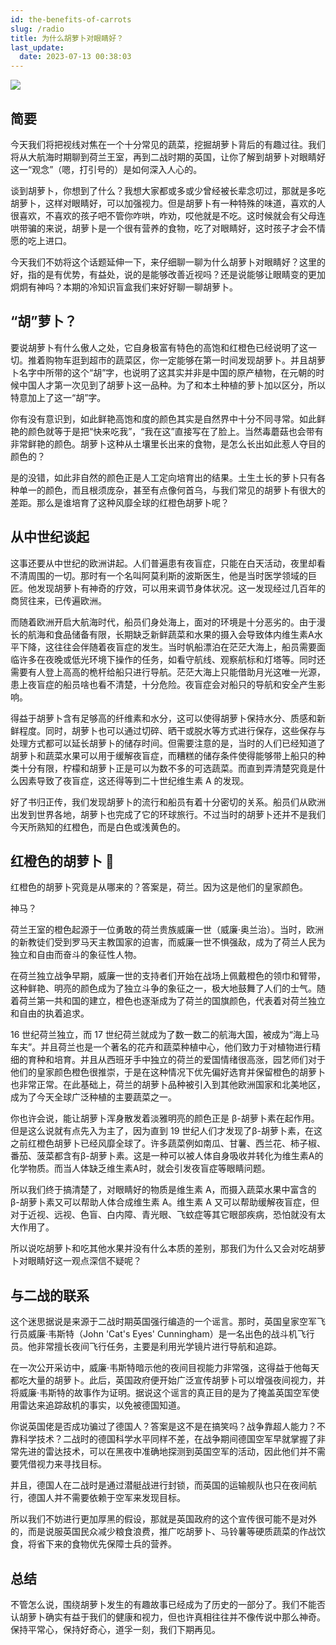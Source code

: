 ```yaml
---
id: the-benefits-of-carrots
slug: /radio
title: 为什么胡萝卜对眼睛好？
last_update:
  date: 2023-07-13 00:38:03
---
```


![](https://one-du.offshoreview.xyz/new-docu/5970de2d8e7303de808458fab4c8c9ee.png)

## 简要

今天我们将把视线对焦在一个十分常见的蔬菜，挖掘胡萝卜背后的有趣过往。我们将从大航海时期聊到荷兰王室，再到二战时期的英国，让你了解到胡萝卜对眼睛好这一“观念”（嗯，打引号的）是如何深入人心的。

谈到胡萝卜，你想到了什么？我想大家都或多或少曾经被长辈念叨过，那就是多吃胡萝卜，这样对眼睛好，可以加强视力。但是胡萝卜有一种特殊的味道，喜欢的人很喜欢，不喜欢的孩子吧不管你咋哄，咋劝，哎他就是不吃。这时候就会有父母连哄带骗的来说，胡萝卜是一个很有营养的食物，吃了对眼睛好，这时孩子才会不情愿的吃上进口。

今天我们不妨将这个话题延伸一下，来仔细聊一聊为什么胡萝卜对眼睛好？这里的好，指的是有优势，有益处，说的是能够改善近视吗？还是说能够让眼睛变的更加炯炯有神吗？本期的冷知识盲盒我们来好好聊一聊胡萝卜。

## “胡”萝卜？

要说胡萝卜有什么傲人之处，它自身极富有特色的高饱和红橙色已经说明了这一切。推着购物车逛到超市的蔬菜区，你一定能够在第一时间发现胡萝卜。并且胡萝卜名字中所带的这个“胡”字，也说明了这其实并非是中国的原产植物，在元朝的时候中国人才第一次见到了胡萝卜这一品种。为了和本土种植的萝卜加以区分，所以特意加上了这一“胡”字。

你有没有意识到，如此鲜艳高饱和度的颜色其实是自然界中十分不同寻常。如此鲜艳的颜色就等于是把“快来吃我”，“我在这”直接写在了脸上。当然毒蘑菇也会带有非常鲜艳的颜色。胡萝卜这种从土壤里长出来的食物，是怎么长出如此惹人夺目的颜色的？

是的没错，如此非自然的颜色正是人工定向培育出的结果。土生土长的萝卜只有各种单一的颜色，而且根须庞杂，甚至有点像何首乌，与我们常见的胡萝卜有很大的差距。那么是谁培育了这种风靡全球的红橙色胡萝卜呢？

## 从中世纪谈起

这事还要从中世纪的欧洲讲起。人们普遍患有夜盲症，只能在白天活动，夜里却看不清周围的一切。那时有一个名叫阿莫利斯的波斯医生，他是当时医学领域的巨匠。他发现胡萝卜有神奇的疗效，可以用来调节身体状况。这一发现经过几百年的商贸往来，已传遍欧洲。

而随着欧洲开启大航海时代，船员们身处海上，面对的环境是十分恶劣的。由于漫长的航海和食品储备有限，长期缺乏新鲜蔬菜和水果的摄入会导致体内维生素A水平下降，这往往会伴随着夜盲症的发生。当时帆船漂泊在茫茫大海上，船员需要面临许多在夜晚或低光环境下操作的任务，如看守航线、观察航标和灯塔等。同时还需要有人登上高高的桅杆给船只进行导航。茫茫大海上只能借助月光这唯一光源，患上夜盲症的船员啥也看不清楚，十分危险。夜盲症会对船只的导航和安全产生影响。

得益于胡萝卜含有足够高的纤维素和水分，这可以使得胡萝卜保持水分、质感和新鲜程度。同时，胡萝卜也可以通过切碎、晒干或脱水等方式进行保存，这些保存与处理方式都可以延长胡萝卜的储存时间。但需要注意的是，当时的人们已经知道了胡萝卜和蔬菜水果可以用于缓解夜盲症，而糟糕的储存条件使得能够带上船只的种类十分有限，柠檬和胡萝卜正是可以为数不多的可选蔬菜。而直到弄清楚究竟是什么因素导致了夜盲症，这还得等到二十世纪维生素 A 的发现。

好了书归正传，我们发现胡萝卜的流行和船员有着十分密切的关系。船员们从欧洲出发到世界各地，胡萝卜也完成了它的环球旅行。不过当时的胡萝卜还并不是我们今天所熟知的红橙色，而是白色或浅黄色的。

## 红橙色的胡萝卜 🥕

红橙色的胡萝卜究竟是从哪来的？答案是，荷兰。因为这是他们的皇家颜色。

神马？

荷兰王室的橙色起源于一位勇敢的荷兰贵族威廉一世（威廉·奥兰治）。当时，欧洲的新教徒们受到罗马天主教国家的迫害，而威廉一世不惧强敌，成为了荷兰人民为独立和自由而奋斗的象征性人物。

在荷兰独立战争早期，威廉一世的支持者们开始在战场上佩戴橙色的领巾和臂带，这种鲜艳、明亮的颜色成为了独立斗争的象征之一，极大地鼓舞了人们的士气。随着荷兰第一共和国的建立，橙色也逐渐成为了荷兰的国旗颜色，代表着对荷兰独立和自由的执着追求。

16 世纪荷兰独立，而 17 世纪荷兰就成为了数一数二的航海大国，被成为“海上马车夫”。并且荷兰也是一个著名的花卉和蔬菜种植中心，他们致力于对植物进行精细的育种和培育。并且从西班牙手中独立的荷兰的爱国情绪很高涨，园艺师们对于他们的皇家颜色橙色很推崇，于是在这种情况下优先偏好选育并保留橙色的胡萝卜也非常正常。在此基础上，荷兰的胡萝卜品种被引入到其他欧洲国家和北美地区，成为了今天全球广泛种植的主要蔬菜之一。

你也许会说，能让胡萝卜浑身散发着淡雅明亮的颜色正是 β-胡萝卜素在起作用。但是这么说就有点先入为主了，因为直到 19 世纪人们才发现了β-胡萝卜素，在这之前红橙色胡萝卜已经风靡全球了。许多蔬菜例如南瓜、甘薯、西兰花、柿子椒、番茄、菠菜都含有β-胡萝卜素。这是一种可以被人体自身吸收并转化为维生素A的化学物质。而当人体缺乏维生素A时，就会引发夜盲症等眼睛问题。

所以我们终于搞清楚了，对眼睛好的物质是维生素 A，而摄入蔬菜水果中富含的β-胡萝卜素又可以帮助人体合成维生素 A。维生素 A 又可以帮助缓解夜盲症，但对于近视、远视、色盲、白内障、青光眼、飞蚊症等其它眼部疾病，恐怕就没有太大作用了。

所以说吃胡萝卜和吃其他水果并没有什么本质的差别，那我们为什么又会对吃胡萝卜对眼睛好这一观点深信不疑呢？

## 与二战的联系

这个迷思据说是来源于二战时期英国强行编造的一个谣言。那时，英国皇家空军飞行员威廉·韦斯特（John 'Cat's Eyes' Cunningham）是一名出色的战斗机飞行员。他非常擅长夜间飞行任务，主要是利用光学镜片进行导航和追踪。

在一次公开采访中，威廉·韦斯特暗示他的夜间目视能力非常强，这得益于他每天都吃大量的胡萝卜。此后，英国政府便开始广泛宣传胡萝卜可以增强夜间视力，并将威廉·韦斯特的故事作为证明。据说这个谣言的真正目的是为了掩盖英国空军使用雷达来追踪敌机的事实，以免被德国知道。

你说英国佬是否成功骗过了德国人？答案是这不是在搞笑吗？战争靠超人能力？不靠科学技术？二战时的德国科学水平同样不差，在战争期间德国空军早就掌握了非常先进的雷达技术，可以在黑夜中准确地探测到英国空军的活动，因此他们并不需要凭借视力来寻找目标。

并且，德国人在二战时是通过潜艇战进行封锁，而英国的运输舰队也只在夜间航行，德国人并不需要依赖于空军来发现目标。

所以我们不妨进行更加厚黑的假设，那就是英国政府的这个宣传很可能不是对外的，而是说服英国民众减少粮食浪费，推广吃胡萝卜、马铃薯等硬质蔬菜的作战饮食，将省下来的食物优先保障士兵的营养。

## 总结

不管怎么说，围绕胡萝卜发生的有趣故事已经成为了历史的一部分了。我们不能否认胡萝卜确实有益于我们的健康和视力，但也许真相往往并不像传说中那么神奇。保持平常心，保持好奇心，道孚一刻，我们下期再见。

